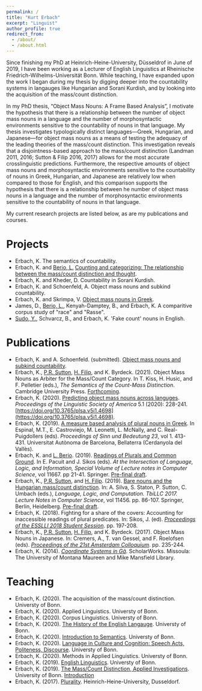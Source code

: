 ```yaml
---
permalink: /
title: "Kurt Erbach"
excerpt: "Linguist"
author_profile: true
redirect_from: 
  - /about/
  - /about.html
---
```


Since finishing my PhD at Heinrich-Heine-University, Düsseldrof in June of 2019, I have been working as a Lecturer of English Linguistics at Rheinische Friedrich-Wilhelms-Universität Bonn. While teaching, I have expanded upon the work I began during my thesis by digging deeper into the countability systems in langauges like Hungarian and Sorani Kurdish, and by looking into the acquisition of the mass/count distinction.

In my PhD thesis, “Object Mass Nouns: A Frame Based Analysis”, I motivate the hypothesis that there is a relationship between the number of object mass nouns in a language and the number of morphosyntactic environments sensitive to the countability of nouns in that language. My thesis investigates typologically distinct languages—Greek, Hungarian, and Japanese—for object mass nouns as a means of testing the adequacy of the leading theories of the mass/count distinction. This investigation reveals that a disjointness-based approach to the mass/count distinction (Landman 2011, 2016; Sutton & Filip 2016, 2017) allows for the most accurate crosslinguistic predictions. Furthermore, the respective amounts of object mass nouns and morphosyntactic environments sensitive to the countability of nouns in Greek, Hungarian, and Japanese are relatively low when compared to those for English, and this comparison supports the hypothesis that there is a relationship between he number of object mass nouns in a language and the number of morphosyntactic environments sensitive to the countability of nouns in that language.

My current research projects are listed below, as are my publications and courses. 

Projects
======
* Erbach, K. The semantics of countability.
* Erbach, K. and [Berio, L.](https://ledaberio.github.io) [Counting and categorizing: The relationship between the mass/count distinction and thought](https://uni-bonn.sciebo.de/s/1vmBiN9OOReZAfR).
* Erbach, K. and Kheder, D. Countability in Sorani Kurdish.
* Erbach, K. and Schoenfeld, A. Object mass nouns and subkind countability.
* Erbach, K. and Skrimpa, V. [Object mass nouns in Greek](https://uni-bonn.sciebo.de/s/t09yWAizCja2Qz9).
* James, D., [Berio, L.](https://ledaberio.github.io), Kenyah-Damptey, B., and Erbach, K. A comparitive corpus study of "race" and "Rasse".
* [Sudo, Y.](https://www.ucl.ac.uk/~ucjtudo/), Schvarcz, B., and Erbach, K. 'Fake count' nouns in English.

Publications
======
* Erbach, K. and A. Schoenfeld. (submitted). [Object mass nouns and subkind countability](https://ling.auf.net/lingbuzz/005789/current.pdf?_s=fgMCo3nePqNXiKqn).
* Erbach, K., [P.R. Sutton](http://peter-sutton.co.uk), [H. Filip](https://user.phil.hhu.de/~filip/), and K. Byrdeck. (2021). Object Mass Nouns as Arbiter for the Mass/Count Category. In T. Kiss, H. Husic, and F. Pelletier (eds.), *The Semantics of the Count-Mass Distinction*. Cambridge University Press. [Forthcoming](https://kerbach2.github.io/papers/erbach_sutton_filip_byrdeck_2019_object_mass_nouns_as_arbiter.pdf).
* Erbach, K. (2020). [Predicting object mass nouns across languges](http://journals.linguisticsociety.org/proceedings/index.php/PLSA/article/view/4698). *Proceedings of the Linguistic Society of America* 5.1 (2020): 228-241. [https://doi.org/10.3765/plsa.v5i1.4698](https://doi.org/10.3765/plsa.v5i1.4698).
* Erbach, K. (2019). [A measure based analysis of plural nouns in Greek](https://semanticsarchive.net/Archive/Tg3ZGI2M/Erbach.pdf). In Espinal, M.T., E. Castroviejo, M. Leonetti, L. McNally, and C. Real-Puigdollers (eds). *Proceedings of Sinn und Bedeutung 23*, vol 1. 413-431. Universitat Autònoma de Barcelona, Bellaterra (Cerdanyola del Vallès).
* Erbach, K. and [L. Berio](https://ledaberio.github.io). (2019). [Readings of Plurals and Common Ground](https://link.springer.com/chapter/10.1007/978-3-662-59620-3_2). In E. Pacuit and J. Sikos (eds). *At the Intersection of Language, Logic, and Information, Special Volume of Lecture notes in Computer Science*, vol 11667. pp 21-41. Springer. [Pre-final draft](https://kerbach2.github.io/papers/erbach_berio_2019_plurals_common_ground.pdf).
* Erbach, K., [P.R. Sutton](http://peter-sutton.co.uk), and [H. Filip](https://user.phil.hhu.de/~filip/). (2019). [Bare nouns and the Hungarian mass/count distinction](https://link.springer.com/chapter/10.1007/978-3-662-59565-7_5#citeas). In: A. Silva, S. Staton, P. Sutton, C. Umbach (eds.), *Language, Logic, and Computation. TbiLLC 2017. Lecture Notes in Computer Science*, vol 11456. pp. 86-107. Springer, Berlin, Heidelberg. [Pre-final draft](https://kerbach2.github.io/papers/erbach_sutton_filip_2019_Hungarian.pdf).
* Erbach, K. (2018). Fighting for a share of the covers: Accounting for inaccessible readings of plural predicates. In: Sikos, J. (ed). [*Proceedings of the ESSLLI 2018 Student Session*](http://esslli2018.folli.info/wp-content/uploads/Proceedings-of-the-ESSLLI-2018-Student-Session.pdf). pp. 197-208.
* Erbach, K., [P.R. Sutton](http://peter-sutton.co.uk), [H. Filip](https://user.phil.hhu.de/~filip/), and K. Byrdeck. (2017). Object Mass Nouns in Japanese. In: Cremers, A., T. van Gessel, and F. Roelofsen (eds). [*Proceedings of the 21st Amsterdam Colloquium*](https://semanticsarchive.net/Archive/jZiM2FhZ/AC2017-Proceedings.pdf). pp. 235-244.
* Erbach, K. (2014). [*Coordinate Systems in Gã*](https://scholarworks.umt.edu/etd/4289/). ScholarWorks. Missoula: The University of Montana Maureen and Mike Mansfield Library. 

Teaching
======
* Erbach, K. (2020). The acquisition of the mass/count distinction. Universty of Bonn.
* Erbach, K. (2020). Applied Linguistics. Universty of Bonn.
* Erbach, K. (2020). Corpus Linguistics. Universty of Bonn.
* Erbach, K. (2020). [The History of the English Langauge](https://kerbach2.github.io/teaching/syllabus_Eng_Ling_2020_summer.pdf). Universty of Bonn.
* Erbach, K. (2020). [Introduction to Semantics](https://kerbach2.github.io/teaching/syllabus_Intro_Sem_2020_summer.pdf). Universty of Bonn.
* Erbach, K. (2020). [Language in Culture and Cognition: Speech Acts, Politeness, Discourse](https://kerbach2.github.io/teaching/syllabus_App_Prag_2020_summer.pdf). Universty of Bonn.
* Erbach, K. (2020). Methods in Applied Linguistics. Universty of Bonn.
* Erbach, K. (2019). [English Linguistics](https://kerbach2.github.io/teaching/syllabus_Eng_Ling_2019_winter.pdf). Universty of Bonn.
* Erbach, K. (2019). [The Mass/Count Distinction, Applied Investigations](https://kerbach2.github.io/teaching/syllabus_applied_mass_count_2019_winter.pdf). University of Bonn. [Introduction](https://kerbach2.github.io/teaching/LectureNotes01_Introduction_EngLing_MA_2019_WI.pdf)
* Erbach, K. (2017). [Plurality](https://kerbach2.github.io/teaching/syllabus_plurality_2017_summer.pdf). Heinrich-Heine-University, Dusseldorf.
